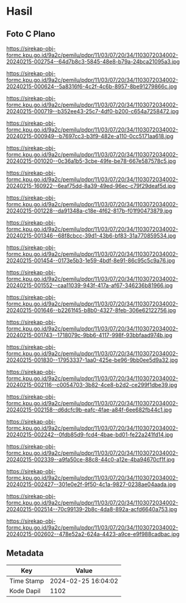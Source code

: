 # Hasil

## Foto C Plano

https://sirekap-obj-formc.kpu.go.id/9a2c/pemilu/pdpr/11/03/07/20/34/1103072034002-20240215-002754--64d7b8c3-5845-48e8-b79a-24bca21095a3.jpg

https://sirekap-obj-formc.kpu.go.id/9a2c/pemilu/pdpr/11/03/07/20/34/1103072034002-20240215-000624--5a8316f6-4c2f-4c6b-8957-8be91279866c.jpg

https://sirekap-obj-formc.kpu.go.id/9a2c/pemilu/pdpr/11/03/07/20/34/1103072034002-20240215-000719--b352ee43-25c7-4df0-b200-c654a7258472.jpg

https://sirekap-obj-formc.kpu.go.id/9a2c/pemilu/pdpr/11/03/07/20/34/1103072034002-20240215-000949--b7697cc3-b3f9-482e-a110-0cc5171aa618.jpg

https://sirekap-obj-formc.kpu.go.id/9a2c/pemilu/pdpr/11/03/07/20/34/1103072034002-20240215-001020--0c36a1b5-3cbe-49fe-be78-667e587578c5.jpg

https://sirekap-obj-formc.kpu.go.id/9a2c/pemilu/pdpr/11/03/07/20/34/1103072034002-20240215-160922--6eaf75dd-8a39-49ed-96ec-c79f29deaf5d.jpg

https://sirekap-obj-formc.kpu.go.id/9a2c/pemilu/pdpr/11/03/07/20/34/1103072034002-20240215-001228--da91348a-c18e-4f62-817b-f01f90473879.jpg

https://sirekap-obj-formc.kpu.go.id/9a2c/pemilu/pdpr/11/03/07/20/34/1103072034002-20240215-001346--68f8cbcc-39d1-43b6-bf83-31a770859534.jpg

https://sirekap-obj-formc.kpu.go.id/9a2c/pemilu/pdpr/11/03/07/20/34/1103072034002-20240215-001454--0173e5b3-1e59-4bdf-8e91-86c95c5c9a76.jpg

https://sirekap-obj-formc.kpu.go.id/9a2c/pemilu/pdpr/11/03/07/20/34/1103072034002-20240215-001552--caa11039-943f-417a-af67-346236b81966.jpg

https://sirekap-obj-formc.kpu.go.id/9a2c/pemilu/pdpr/11/03/07/20/34/1103072034002-20240215-001646--b2261f45-b8b0-4327-8feb-306e62122756.jpg

https://sirekap-obj-formc.kpu.go.id/9a2c/pemilu/pdpr/11/03/07/20/34/1103072034002-20240215-001743--1718079c-9bb6-4117-998f-93bbfaad974b.jpg

https://sirekap-obj-formc.kpu.go.id/9a2c/pemilu/pdpr/11/03/07/20/34/1103072034002-20240215-001830--17953337-1aa0-425e-be96-9bb0ee5d9a32.jpg

https://sirekap-obj-formc.kpu.go.id/9a2c/pemilu/pdpr/11/03/07/20/34/1103072034002-20240215-002116--c0054703-3b82-4ce8-b2d2-ce299f1dbe39.jpg

https://sirekap-obj-formc.kpu.go.id/9a2c/pemilu/pdpr/11/03/07/20/34/1103072034002-20240215-002158--d6dcfc9b-eafc-4fae-a84f-6ee682fb44c1.jpg

https://sirekap-obj-formc.kpu.go.id/9a2c/pemilu/pdpr/11/03/07/20/34/1103072034002-20240215-002242--0fdb85d9-fcd4-4bae-bd01-fe22a241fd14.jpg

https://sirekap-obj-formc.kpu.go.id/9a2c/pemilu/pdpr/11/03/07/20/34/1103072034002-20240215-002339--a9fa50ce-88c8-44c0-a12e-4ba94670cf1f.jpg

https://sirekap-obj-formc.kpu.go.id/9a2c/pemilu/pdpr/11/03/07/20/34/1103072034002-20240215-002427--301e0e2f-9f50-4c1a-9827-0238ae04aada.jpg

https://sirekap-obj-formc.kpu.go.id/9a2c/pemilu/pdpr/11/03/07/20/34/1103072034002-20240215-002514--70c99139-2b8c-4da8-892a-acfd6640a753.jpg

https://sirekap-obj-formc.kpu.go.id/9a2c/pemilu/pdpr/11/03/07/20/34/1103072034002-20240215-002602--478e52a2-624a-4423-a9ce-e9f988cadbac.jpg


## Metadata

| Key        | Value               |
| ---------- | ------------------- |
| Time Stamp | 2024-02-25 16:04:02 |
| Kode Dapil | 1102                |



